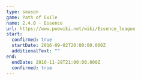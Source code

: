 ```yaml
---
type: season
game: Path of Exile
name: 2.4.0 - Essence
url: https://www.poewiki.net/wiki/Essence_league
start:
  confirmed: true
  startDate: 2016-09-02T20:00:00.000Z
  additionalText: ""
end:
  endDate: 2016-11-28T21:00:00.000Z
  confirmed: true
---
```

